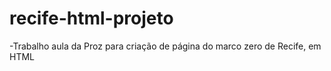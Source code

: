 # recife-html-projeto

-Trabalho aula da Proz para criação de página do marco zero de Recife, em HTML
